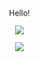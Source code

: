 <p align="center">Hello!</p>
<!-- <p align="center"> -->
<!--     <a href="https://c0d3-5t3w.github.io/">My Page</a> -->
<!-- </p> -->
<!-- <p align="center"> -->
<!--     <a href="https://c0d3-5t3w.github.io/Ziggy/">Ziggy's Page</a> -->
<!-- </p> -->
<p align="center">
    <img src="https://github-readme-stats.vercel.app/api/top-langs/?username=C0d3-5t3w&layout=compact&theme=radical"/>
</p>
<p align="center">
    <img src="https://skillicons.dev/icons?i=apple,linux,bash,html,sass,ts,py,c,cpp,go,rust,zig,neovim"/>
</p>
<!--
<p align="center">
    <img src="https://github-readme-stats.vercel.app/api?username=C0d3-5t3w&show_icons=true&theme=radical"/>
</p>
-->
<!-- <3 -->
